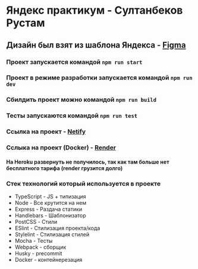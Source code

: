 # Яндекс практикум - Султанбеков Рустам

## Дизайн был взят из шаблона Яндекса - [Figma](https://www.figma.com/file/24EUnEHGEDNLdOcxg7ULwV/Chat?node-id=0%3A1)

### Проект запускается командой `npm run start`

### Проект в режиме разработки запускается командой `npm run dev`

### Сбилдить проект можно командой `npm run build`

### Тесты запускаются командой `npm run test`

### Ссылка на проект - [Netify](https://nimble-bubblegum-c28335.netlify.app/)

### Сслыка на проект (Docker) - [Render](https://messenger-w4gy.onrender.com/)

#### На Heroku развернуть не получилось, так как там больше нет бесплатного тарифа (render грузится долго)

### Стек технологий который используется в проекте

- TypeScript - JS + типизация
- Node - Все крутится на нем
- Express - Раздача статики
- Handlebars - Шаблонизатор
- PostCSS - Стили
- ESlint - Стилизация проекта/кода
- Stylelint - Стилизация стилей
- Mocha - Тесты
- Webpack - сборщик
- Husky - precommit
- Docker - контейнерезация 
